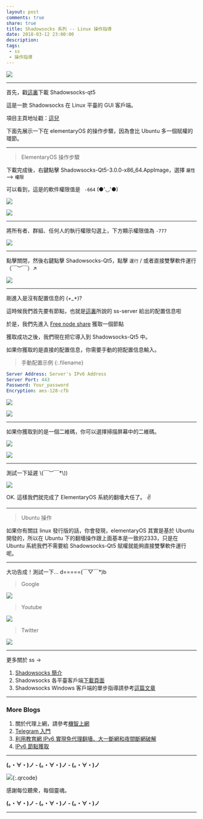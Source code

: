 ```yaml
---
layout: post
comments: true
share: true
title: Shadowsocks 系列 -- Linux 操作指導
date: 2018-03-12 23:00:00
description: 
tags:
 - ss
 - 操作指導
---
```


![](http://telegra.ph/file/901fff5e3b7611cfeb4d7.png)

---

首先，戳[這裏](https://github.com/shadowsocks/shadowsocks-qt5/releases)下載 Shadowsocks-qt5

這是一款 Shadowsocks 在 Linux 平臺的 GUI 客戶端。

項目主頁地址戳：[這兒](https://github.com/shadowsocks/shadowsocks-qt5)

下面先展示一下在 elementaryOS 的操作步驟，因為會比 Ubuntu 多一個賦權的環節。

---

> ElementaryOS 操作步驟

下載完成後，右鍵點擊 Shadowsocks-Qt5-3.0.0-x86_64.AppImage，選擇 `屬性` --> `權限`

可以看到，這是的軟件權限值是 ` -664`  (●'◡'●)

![](http://telegra.ph/file/74c61dcd8c50a7be3f247.png)

![](http://telegra.ph/file/35b56c759d32055d655c7.png)

---

將所有者、群組、任何人的執行權限勾選上，下方顯示權限值為 `-777`

![](http://telegra.ph/file/8f74aa3837e397ff411b7.png)

---

點擊關閉，然後右鍵點擊 Shadowsocks-Qt5，點擊 `運行` / 或者直接雙擊軟件運行 （￣︶￣）↗

![](http://telegra.ph/file/963355656b33becd9b3af.png)

---

剛進入是沒有配置信息的  (+_+)?

這時候我們首先要有節點，也就是[這裏](http://test007.gq/ss-intro)所說的 ss-server 給出的配置信息啦

於是，我們先進入 [Free node share](http://test007.gq/Free-node-share) 獲取一個節點

獲取成功之後，我們現在把它導入到 Shadowsocks-Qt5 中。

如果你獲取的是直接的配置信息，你需要手動的把配置信息輸入。

> 手動配置示例
{:.filename}
```yml
Server Address: Server's IPv6 Address
Server Port: 443
Password: Your_password
Encryption: aes-128-cfb
```

![](http://telegra.ph/file/2c0eb252cf6923009e033.png)

![](http://telegra.ph/file/b5d72ff66cdfd48a274cd.png)

---

如果你獲取到的是一個二維碼，你可以選擇掃描屏幕中的二維碼。

![](http://telegra.ph/file/722f17ee6140bd538feeb.png)

![](http://telegra.ph/file/8691fcfa0a47b716faaa1.png)

---

測試一下延遲 \\(￣︶￣*\\))

![](http://telegra.ph/file/f4dfd75086d091263da0d.png)

OK. 這樣我們就完成了 ElementaryOS 系統的翻墻大任了。 ✌

---

> Ubuntu 操作

如果你有關註 linux 發行版的話，你會發現，elementaryOS 其實是基於 Ubuntu 開發的，所以在 Ubuntu 下的翻墻操作跟上面基本是一致的2333，只是在 Ubuntu 系統我們不需要給 Shadowsocks-Qt5 賦權就能夠直接雙擊軟件運行呢。

---

大功告成！測試一下... d=====(￣▽￣*)b

> Google

![](http://telegra.ph/file/ad4de590c8a650a662ba9.png)

> Youtube

![](http://telegra.ph/file/6d948d793ed07745bcc2d.png)

> Twitter

![](http://telegra.ph/file/789bcc8293cf9d40cf0d6.png)

---

更多關於 ss ->

1. [Shadowsocks 簡介](http://test007.gq/ss-intro)
2. Shadowsocks 各平臺客戶端[下載頁面](http://test007.gq/ss-download)
3. Shadowsocks Windows 客戶端的單步指導請參考[這篇文章](http://test007.gq/ss-cmd)

---

### More Blogs

1. 關於代理上網，請參考[機智上網](http://test007.gq/surf-the-real)
2. [Telegram 入門](http://test007.gq/Telegram)
3. [利用教育網 IPv6 實現免代理翻墻、大一斷網和夜間斷網破解](http://test007.gq/IPV6-edu)
4. [IPv6 節點獲取](http://test007.gq/IPV6-node)

---

**(。・∀・)ノ - (。・∀・)ノ - (。・∀・)ノ**

![](http://telegra.ph/file/266899c5402c9ebb14269.png){:.qrcode}

感謝每位聽衆，每個靈魂。

**(。・∀・)ノ - (。・∀・)ノ - (。・∀・)ノ**

---